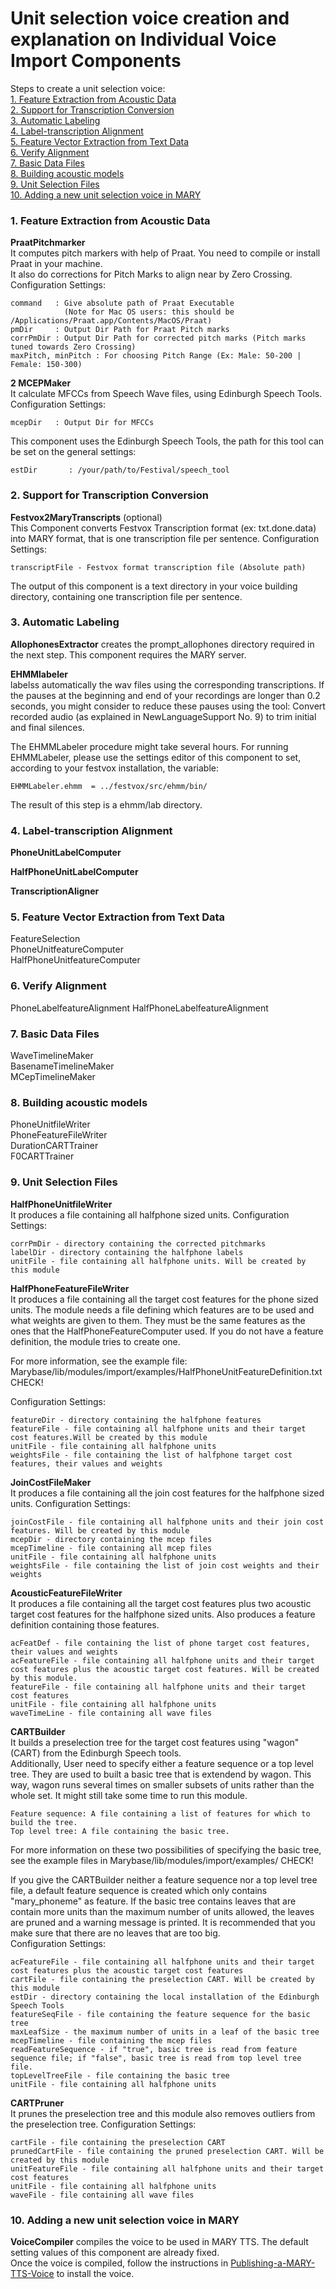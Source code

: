 # Unit selection voice creation and explanation on Individual Voice Import Components

Steps to create a unit selection voice:  
[1. Feature Extraction from Acoustic Data](#step1)    
[2. Support for Transcription Conversion](#step2)  
[3. Automatic Labeling](#step3)  
[4. Label-transcription Alignment](#step4)  
[5. Feature Vector Extraction from Text Data](#step5)  
[6. Verify Alignment](#step6)  
[7. Basic Data Files](#step7)  
[8. Building acoustic models](#step8)  
[9. Unit Selection Files](#step9)  
[10. Adding a new unit selection voice in MARY](#step10)  


### <a name="step1" /> 1. Feature Extraction from Acoustic Data

**PraatPitchmarker**  
It computes pitch markers with help of Praat. You need to compile or install Praat in your machine.  
It also do corrections for Pitch Marks to align near by Zero Crossing.  
Configuration Settings:  

    command   : Give absolute path of Praat Executable  
                (Note for Mac OS users: this should be /Applications/Praat.app/Contents/MacOS/Praat)  
    pmDir     : Output Dir Path for Praat Pitch marks  
    corrPmDir : Output Dir Path for corrected pitch marks (Pitch marks tuned towards Zero Crossing)  
    maxPitch, minPitch : For choosing Pitch Range (Ex: Male: 50-200 | Female: 150-300)  

**2 MCEPMaker**  
It calculate MFCCs from Speech Wave files, using Edinburgh Speech Tools.  
Configuration Settings:  

    mcepDir   : Output Dir for MFCCs  

This component uses the Edinburgh Speech Tools, the path for this tool can be set on the general settings:  

    estDir       : /your/path/to/Festival/speech_tool 


### <a name="step2" /> 2. Support for Transcription Conversion

**Festvox2MaryTranscripts** (optional)  
This Component converts Festvox Transcription format (ex: txt.done.data) into MARY format, that is one transcription file per sentence. 
Configuration Settings:  

    transcriptFile - Festvox format transcription file (Absolute path) 

The output of this component is a text directory in your voice building directory, containing one transcription file per sentence.  

### <a name="step3" /> 3. Automatic Labeling

**AllophonesExtractor** 
creates the prompt_allophones directory required in the next step. This component requires the MARY server.

**EHMMlabeler**  
labelss automatically the wav files using the corresponding transcriptions. If the pauses at the beginning and end of your recordings are longer than 0.2 seconds, you might consider to reduce these pauses using the tool: Convert recorded audio (as explained in NewLanguageSupport No. 9) to trim initial and final silences.

The EHMMLabeler procedure might take several hours. For running EHMMLabeler, please use the settings editor of this component to set, according to your festvox installation, the variable:

    EHMMLabeler.ehmm  = ../festvox/src/ehmm/bin/

The result of this step is a ehmm/lab directory.

### <a name="step4" /> 4. Label-transcription Alignment  

**PhoneUnitLabelComputer**  

**HalfPhoneUnitLabelComputer**

**TranscriptionAligner**  

### <a name="step5" /> 5. Feature Vector Extraction from Text Data
FeatureSelection  
PhoneUnitfeatureComputer  
HalfPhoneUnitfeatureComputer  

### <a name="step6" /> 6. Verify Alignment  
PhoneLabelfeatureAlignment
HalfPhoneLabelfeatureAlignment

### <a name="step7" /> 7. Basic Data Files  
WaveTimelineMaker  
BasenameTimelineMaker  
MCepTimelineMaker  

### <a name="step8" /> 8. Building acoustic models  
PhoneUnitfileWriter  
PhoneFeatureFileWriter  
DurationCARTTrainer  
F0CARTTrainer  

### <a name="step9" /> 9. Unit Selection Files  

**HalfPhoneUnitfileWriter**  
It produces a file containing all halfphone sized units. Configuration Settings:

    corrPmDir - directory containing the corrected pitchmarks
    labelDir - directory containing the halfphone labels
    unitFile - file containing all halfphone units. Will be created by this module 

**HalfPhoneFeatureFileWriter**  
It produces a file containing all the target cost features for the phone sized units. The module needs a file defining which features are to be used and what weights are given to them. They must be the same features as the ones that the HalfPhoneFeatureComputer used. If you do not have a feature definition, the module tries to create one.  

For more information, see the example file: Marybase/lib/modules/import/examples/HalfPhoneUnitFeatureDefinition.txt  CHECK!

Configuration Settings:

    featureDir - directory containing the halfphone features
    featureFile - file containing all halfphone units and their target cost features.Will be created by this module
    unitFile - file containing all halfphone units
    weightsFile - file containing the list of halfphone target cost features, their values and weights 

**JoinCostFileMaker**  
It produces a file containing all the join cost features for the halfphone sized units. Configuration Settings:

    joinCostFile - file containing all halfphone units and their join cost features. Will be created by this module
    mcepDir - directory containing the mcep files
    mcepTimeline - file containing all mcep files
    unitFile - file containing all halfphone units
    weightsFile - file containing the list of join cost weights and their weights 

**AcousticFeatureFileWriter**  
It produces a file containing all the target cost features plus two acoustic target cost features for the halfphone sized units. Also produces a feature definition containing those features.

    acFeatDef - file containing the list of phone target cost features, their values and weights
    acFeatureFile - file containing all halfphone units and their target cost features plus the acoustic target cost features. Will be created by this module.
    featureFile - file containing all halfphone units and their target cost features
    unitFile - file containing all halfphone units
    waveTimeLine - file containing all wave files 

**CARTBuilder**  
It builds a preselection tree for the target cost features using "wagon" (CART) from the Edinburgh Speech tools.  
Additionally, User need to specify either a feature sequence or a top level tree. They are used to built a basic tree that is extendend by wagon. This way, wagon runs several times on smaller subsets of units rather than the whole set. It might still take some time to run this module.

    Feature sequence: A file containing a list of features for which to build the tree.
    Top level tree: A file containing the basic tree. 

For more information on these two possibilities of specifying the basic tree, see the example files in Marybase/lib/modules/import/examples/  CHECK!

If you give the CARTBuilder neither a feature sequence nor a top level tree file, a default feature sequence is created which only contains "mary_phoneme" as feature. If the basic tree contains leaves that are contain more units than the maximum number of units allowed, the leaves are pruned and a warning message is printed. It is recommended that you make sure that there are no leaves that are too big.  
Configuration Settings:

    acFeatureFile - file containing all halfphone units and their target cost features plus the acoustic target cost features
    cartFile - file containing the preselection CART. Will be created by this module
    estDir - directory containing the local installation of the Edinburgh Speech Tools
    featureSeqFile - file containing the feature sequence for the basic tree
    maxLeafSize - the maximum number of units in a leaf of the basic tree
    mcepTimeline - file containing the mcep files
    readFeatureSequence - if "true", basic tree is read from feature sequence file; if "false", basic tree is read from top level tree file.
    topLevelTreeFile - file containing the basic tree
    unitFile - file containing all halfphone units 

**CARTPruner**  
It prunes the preselection tree and this module also removes outliers from the preselection tree. Configuration Settings:

    cartFile - file containing the preselection CART
    prunedCartFile - file containing the pruned preselection CART. Will be created by this module
    unitFeatureFile - file containing all halfphone units and their target cost features
    unitFile - file containing all halfphone units
    waveFile - file containing all wave files 


### <a name="step10" /> 10. Adding a new unit selection voice in MARY 
**VoiceCompiler** compiles the voice to be used in MARY TTS. The default setting values of this component are already fixed.  
Once the voice is compiled, follow the instructions in [Publishing-a-MARY-TTS-Voice](https://github.com/marytts/marytts/wiki/Publishing-a-MARY-TTS-Voice) to install the voice.

